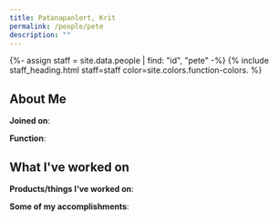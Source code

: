 ```yaml
---
title: Patanapanlert, Krit
permalink: /people/pete
description: ""
---
```


{%- assign staff = site.data.people | find: "id", "pete" -%}
{% include staff_heading.html staff=staff color=site.colors.function-colors. %}

## About Me

**Joined on**: 

**Function**: 

## What I've worked on

**Products/things I've worked on**:


**Some of my accomplishments**:

